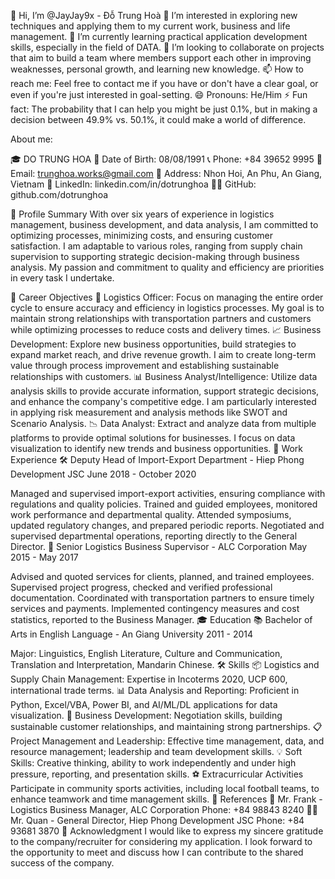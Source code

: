 👋 Hi, I’m @JayJay9x - Đỗ Trung Hoà
👀 I’m interested in exploring new techniques and applying them to my current work, business and life management.
🌱 I’m currently learning practical application development skills, especially in the field of DATA.
💞️ I’m looking to collaborate on projects that aim to build a team where members support each other in improving weaknesses, personal growth, and learning new knowledge.
📫 How to reach me: Feel free to contact me if you have or don't have a clear goal, or even if you're just interested in goal-setting.
😄 Pronouns: He/Him
⚡ Fun fact: The probability that I can help you might be just 0.1%, but in making a decision between 49.9% vs. 50.1%, it could make a world of difference.
<!---
JayJay9x/JayJay9x is a ✨ special ✨ repository because its `README.md` (this file) appears on your GitHub profile.
You can click the Preview link to take a look at your changes.
---> About me:
🎓 DO TRUNG HOA
📅 Date of Birth: 08/08/1991
📞 Phone: +84 39652 9995
📧 Email: trunghoa.works@gmail.com
📍 Address: Nhon Hoi, An Phu, An Giang, Vietnam
🔗 LinkedIn: linkedin.com/in/dotrunghoa
🐱‍💻 GitHub: github.com/dotrunghoa

👤 Profile Summary
With over six years of experience in logistics management, business development, and data analysis, I am committed to optimizing processes, minimizing costs, and ensuring customer satisfaction. I am adaptable to various roles, ranging from supply chain supervision to supporting strategic decision-making through business analysis. My passion and commitment to quality and efficiency are priorities in every task I undertake.

🎯 Career Objectives
🚚 Logistics Officer: Focus on managing the entire order cycle to ensure accuracy and efficiency in logistics processes. My goal is to maintain strong relationships with transportation partners and customers while optimizing processes to reduce costs and delivery times.
📈 Business Development: Explore new business opportunities, build strategies to expand market reach, and drive revenue growth. I aim to create long-term value through process improvement and establishing sustainable relationships with customers.
📊 Business Analyst/Intelligence: Utilize data analysis skills to provide accurate information, support strategic decisions, and enhance the company's competitive edge. I am particularly interested in applying risk measurement and analysis methods like SWOT and Scenario Analysis.
📉 Data Analyst: Extract and analyze data from multiple platforms to provide optimal solutions for businesses. I focus on data visualization to identify new trends and business opportunities.
💼 Work Experience
🛠️ Deputy Head of Import-Export Department - Hiep Phong Development JSC
June 2018 - October 2020

Managed and supervised import-export activities, ensuring compliance with regulations and quality policies.
Trained and guided employees, monitored work performance and departmental quality.
Attended symposiums, updated regulatory changes, and prepared periodic reports.
Negotiated and supervised departmental operations, reporting directly to the General Director.
🚀 Senior Logistics Business Supervisor - ALC Corporation
May 2015 - May 2017

Advised and quoted services for clients, planned, and trained employees.
Supervised project progress, checked and verified professional documentation.
Coordinated with transportation partners to ensure timely services and payments.
Implemented contingency measures and cost statistics, reported to the Business Manager.
🎓 Education
📚 Bachelor of Arts in English Language - An Giang University
2011 - 2014

Major: Linguistics, English Literature, Culture and Communication, Translation and Interpretation, Mandarin Chinese.
🛠️ Skills
📦 Logistics and Supply Chain Management: Expertise in Incoterms 2020, UCP 600, international trade terms.
📊 Data Analysis and Reporting: Proficient in Python, Excel/VBA, Power BI, and AI/ML/DL applications for data visualization.
🤝 Business Development: Negotiation skills, building sustainable customer relationships, and maintaining strong partnerships.
📋 Project Management and Leadership: Effective time management, data, and resource management; leadership and team development skills.
💡 Soft Skills: Creative thinking, ability to work independently and under high pressure, reporting, and presentation skills.
⚽ Extracurricular Activities
Participate in community sports activities, including local football teams, to enhance teamwork and time management skills.
📜 References
👔 Mr. Frank - Logistics Business Manager, ALC Corporation
Phone: +84 98843 8240
👨‍💼 Mr. Quan - General Director, Hiep Phong Development JSC
Phone: +84 93681 3870
🙏 Acknowledgment
I would like to express my sincere gratitude to the company/recruiter for considering my application. I look forward to the opportunity to meet and discuss how I can contribute to the shared success of the company.
